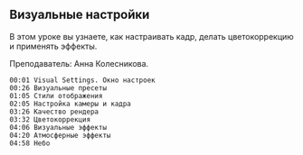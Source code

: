 ## Визуальные настройки

В этом уроке вы узнаете, как настраивать кадр, делать цветокоррекцию и применять эффекты.

Преподаватель: Анна Колесникова.

[](https://player.softculture.cc/embed/RVS/RVS_10.14.01_L5-9_Visual_Settings)

``` chapters
00:01 Visual Settings. Окно настроек
00:26 Визуальные пресеты
01:05 Стили отображения
02:05 Настройка камеры и кадра
03:26 Качество рендера
03:32 Цветокоррекция
04:06 Визуальные эффекты
04:20 Атмосферные эффекты
04:58 Небо
```
